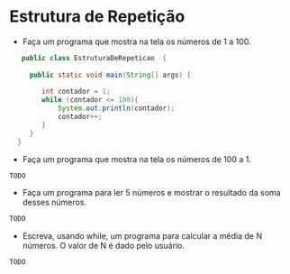 # Estrutura de Repetição

- Faça um programa que mostra na tela os números de 1 a 100.

```java
   public class EstruturaDeRepeticao  {
    
     public static void main(String[] args) {
        
        int contador = 1;
        while (contador <= 100){
            System.out.println(contador);
            contador++;
        }
     }
  }
```

- Faça um programa que mostra na tela os números de 100 a 1.

```java
TODO
```

- Faça um programa para ler 5 números e mostrar o resultado da soma desses números.

```java
TODO
```

- Escreva, usando while, um programa para calcular a média de N números. O valor de N é dado pelo usuário.

```java
TODO
```
